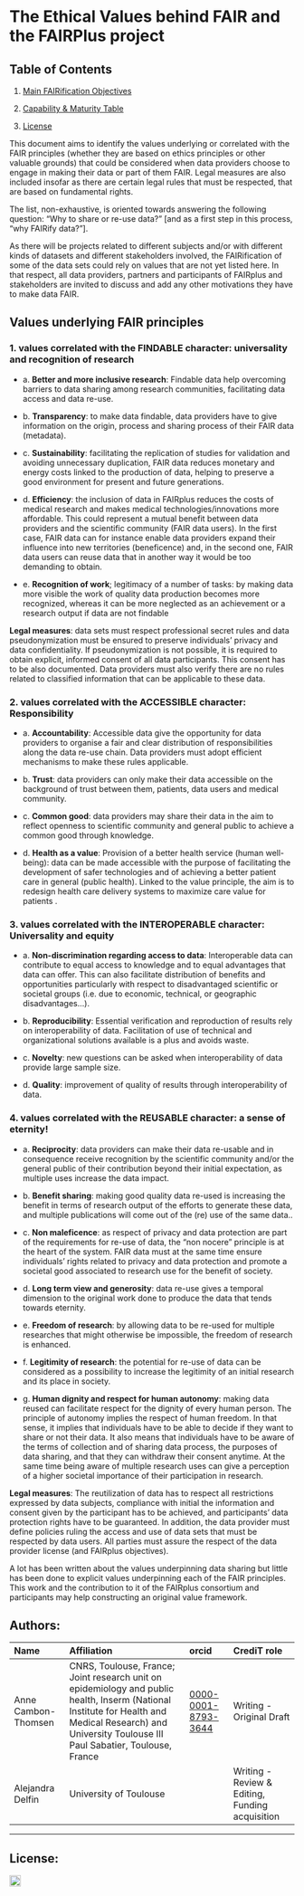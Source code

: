 # The Ethical Values behind FAIR and the FAIRPlus project


## Table of Contents
1. [Main FAIRification Objectives](#Main%20FAIRification%20Objectives)

2. [Capability & Maturity Table](#Capability%20&%20Maturity%20Table)

3. [License](#License)

This document aims to identify the values underlying or correlated with the FAIR principles (whether they are based on ethics principles or other valuable grounds) that could be considered when data providers choose to engage in making their data or part of them FAIR. Legal measures are also included insofar as there are certain legal rules that must be respected, that are based on fundamental rights.

The list, non-exhaustive, is oriented towards answering the following question: “Why to share or re-use data?” [and as a first step in this process, “why FAIRify data?”]. 

As there will be projects related to different subjects and/or with different kinds of datasets and different stakeholders involved, the FAIRification of some of the data sets could rely on values that are not yet listed here. In that respect, all data providers, partners and participants of FAIRplus and stakeholders are invited to discuss and add any other motivations they have to make data FAIR. 



## Values underlying FAIR principles


### 1. values correlated with the FINDABLE character: universality and recognition of research


- a.	**Better and more inclusive research**: Findable data help overcoming barriers to data sharing among research communities, facilitating data access and data re-use. 

- b.	**Transparency**: to make data findable, data providers have to give information on the origin, process and sharing process of their FAIR data (metadata).  

- c.	**Sustainability**: facilitating the replication of studies for validation and avoiding unnecessary duplication, FAIR data reduces monetary and energy costs linked to the production of data, helping to preserve a good environment for present and future generations. 

- d.	**Efficiency**: the inclusion of data in FAIRplus reduces the costs of medical research and makes medical technologies/innovations more affordable. This could represent a mutual benefit between data providers and the scientific community (FAIR data users). In the first case, FAIR data can for instance enable data providers expand their influence into new territories (beneficence) and, in the second one, FAIR data users can reuse data that in another way it would be too demanding to obtain.  

- e.	**Recognition of work**; legitimacy of a number of tasks: by making data more visible the work of quality data production becomes more recognized, whereas it can be more neglected as an achievement or a research output if data are not findable


**Legal measures**: data sets must respect professional secret rules and data pseudonymization must be ensured to preserve individuals’ privacy and data confidentiality. If pseudonymization is not possible, it is required to obtain explicit, informed consent of all data participants. This consent has to be also documented. Data providers must also verify there are no rules related to classified information that can be applicable to these data.   



### 2. values correlated with the ACCESSIBLE character: Responsibility


- a.	**Accountability**:  Accessible data give the opportunity for data providers to organise a fair and clear distribution of responsibilities along the data re-use chain. Data providers must adopt efficient mechanisms to make these rules applicable.

- b.	**Trust**: data providers can only make their data accessible on the background of trust between them, patients, data users and medical community.  

- c.	**Common good**: data providers may share their data in the aim to reflect openness to scientific community and general public to achieve a common good through knowledge. 

- d.	**Health as a value**: Provision of a better health service (human well-being): data can be made accessible with the purpose of facilitating the development of safer technologies and of achieving a better patient care in general (public health). Linked to the value principle, the aim is to redesign health care delivery systems to maximize care value for patients .




### 3. values correlated with the INTEROPERABLE character: Universality and equity


- a.	**Non-discrimination regarding access to data**: Interoperable data can contribute to equal access to knowledge and to equal advantages that data can offer. This can also facilitate distribution of benefits and opportunities particularly with respect to disadvantaged scientific or societal groups (i.e. due to economic, technical, or geographic disadvantages…). 

- b.	**Reproducibility**: Essential verification and reproduction of results rely on interoperability of data. Facilitation of use of technical and organizational solutions available is a plus and avoids waste. 

- c.	**Novelty**: new questions can be asked when interoperability of data provide large sample size.

- d.	**Quality**: improvement of quality of results through interoperability of data. 


### 4.  values correlated with the REUSABLE character: a sense of eternity!


- a.	**Reciprocity**: data providers can make their data re-usable and in consequence receive recognition by the scientific community and/or the general public of their contribution beyond their initial expectation, as multiple uses increase the data impact. 

- b.	**Benefit sharing**: making good quality data re-used is increasing the benefit in terms of research output of the efforts to generate these data, and multiple publications will come out of the (re) use of the same data..

- c.	**Non maleficence**: as respect of privacy and data protection are part of the requirements for re-use of data, the “non nocere” principle is at the heart of the system. FAIR data must at the same time ensure individuals’ rights related to privacy and data protection and promote a societal good associated to research use for the benefit of society. 

- d.	**Long term view and generosity**: data re-use gives a temporal dimension to the original work done to produce the data that tends towards eternity.

- e.	**Freedom of research**: by allowing data to be re-used for multiple researches that might otherwise be impossible, the freedom of research is enhanced.

- f.	**Legitimity of research**: the potential for re-use of data can be considered as a possibility to increase the legitimity of an initial research and its place in society.

- g.	**Human dignity and respect for human autonomy**: making data reused can facilitate respect for the dignity of every human person. The principle of autonomy implies the respect of human freedom. In that sense, it implies that individuals have to be able to decide if they want to share or not their data. It also means that individuals have to be aware of the terms of collection and of sharing data process, the purposes of data sharing, and that they can withdraw their consent anytime. At the same time being aware of multiple research uses can give a perception of a higher societal importance of their participation in research. 


**Legal measures**: The reutilization of data has to respect all restrictions expressed by data subjects, compliance with initial the information and consent given by the participant has to be achieved, and participants’ data protection rights have to be guaranteed. In addition, the data provider must define policies ruling the access and use of data sets that must be respected by data users. All parties must assure the respect of the data provider license (and FAIRplus objectives). 
 

A lot has been written about the values underpinning data sharing but little has been done to explicit values underpinning each of the FAIR principles. This work and the contribution to it of the FAIRplus consortium and participants may help constructing an original value framework.


## Authors:

| Name | Affiliation  | orcid | CrediT role  |
| :------------- | :------------- | :------------- |:------------- |
| Anne Cambon-Thomsen |  CNRS, Toulouse, France; Joint research unit on epidemiology and public health, Inserm (National Institute for Health and Medical Research) and University Toulouse III Paul Sabatier, Toulouse, France| [0000-0001-8793-3644](https://orcid.org/orcid.org/0000-0001-8793-3644) | Writing - Original Draft |
| Alejandra Delfin |  University of Toulouse | | Writing - Review & Editing, Funding acquisition | 

___


## License:

<a href="https://creativecommons.org/licenses/by/4.0/"><img src="https://mirrors.creativecommons.org/presskit/buttons/80x15/png/by-sa.png" height="20"/></a>


